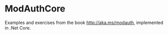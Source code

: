 # ModAuthCore
Examples and exercises from the book http://aka.ms/modauth, implemented in .Net Core.
